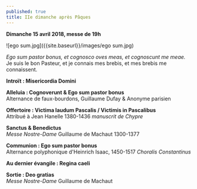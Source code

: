 ```yaml
---
published: true
title: IIe dimanche après Pâques
---
```

**Dimanche 15 avril 2018, messe de 19h**

![ego sum.jpg]({{site.baseurl}}/images/ego sum.jpg)

*Ego sum pastor bonus, et cognosco oves meas, et cognoscunt me meae.*  
Je suis le bon Pasteur, et je connais mes brebis, et mes brebis me connaissent.

**Introït : Misericordia Domini**

**Alleluia : Cognoverunt & Ego sum pastor bonus**  
Alternance de faux-bourdons, Guillaume Dufay & Anonyme parisien

**Offertoire : Victima laudum Pascalis / Victimis in Pascalibus**  
Attribué à Jean Hanelle 1380-1436 *manuscrit de Chypre*

**Sanctus & Benedictus**  
*Messe Nostre-Dame* Guillaume de Machaut 1300-1377

**Communion : Ego sum pastor bonus**  
Alternance polyphonique d'Heinrich Isaac, 1450-1517 *Choralis Constantinus*

**Au dernier évangile : Regina caeli**

**Sortie : Deo gratias**  
*Messe Nostre-Dame* Guillaume de Machaut
